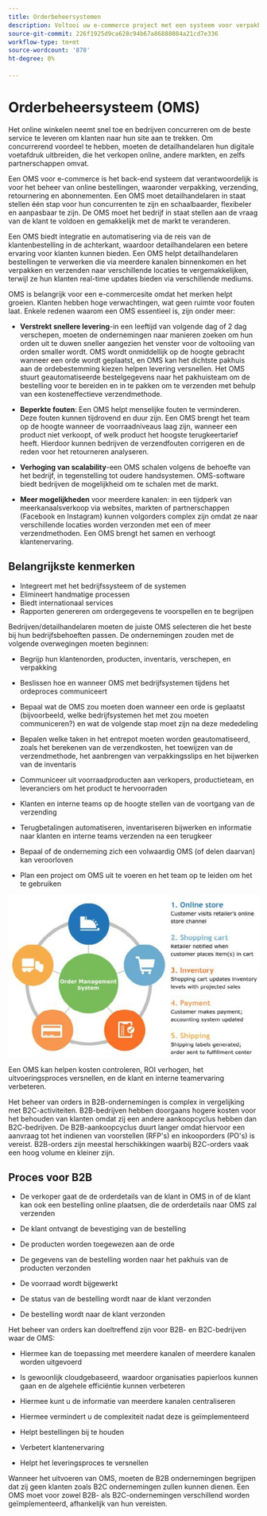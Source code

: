 ```yaml
---
title: Orderbeheersystemen
description: Voltooi uw e-commerce project met een systeem voor verpakking, verzending, en terugkeer.
source-git-commit: 226f1925d9ca628c94b67a86888084a21cd7e336
workflow-type: tm+mt
source-wordcount: '878'
ht-degree: 0%

---
```



# Orderbeheersysteem (OMS)

Het online winkelen neemt snel toe en bedrijven concurreren om de beste service te leveren om klanten naar hun site aan te trekken. Om concurrerend voordeel te hebben, moeten de detailhandelaren hun digitale voetafdruk uitbreiden, die het verkopen online, andere markten, en zelfs partnerschappen omvat.

Een OMS voor e-commerce is het back-end systeem dat verantwoordelijk is voor het beheer van online bestellingen, waaronder verpakking, verzending, retournering en abonnementen. Een OMS moet detailhandelaren in staat stellen één stap voor hun concurrenten te zijn en schaalbaarder, flexibeler en aanpasbaar te zijn. De OMS moet het bedrijf in staat stellen aan de vraag van de klant te voldoen en gemakkelijk met de markt te veranderen.

Een OMS biedt integratie en automatisering via de reis van de klantenbestelling in de achterkant, waardoor detailhandelaren een betere ervaring voor klanten kunnen bieden. Een OMS helpt detailhandelaren bestellingen te verwerken die via meerdere kanalen binnenkomen en het verpakken en verzenden naar verschillende locaties te vergemakkelijken, terwijl ze hun klanten real-time updates bieden via verschillende mediums.

OMS is belangrijk voor een e-commercesite omdat het merken helpt groeien. Klanten hebben hoge verwachtingen, wat geen ruimte voor fouten laat. Enkele redenen waarom een OMS essentieel is, zijn onder meer:

- **Verstrekt snellere levering**-in een leeftijd van volgende dag of 2 dag verschepen, moeten de ondernemingen naar manieren zoeken om hun orden uit te duwen sneller aangezien het venster voor de voltooiing van orden smaller wordt. OMS wordt onmiddellijk op de hoogte gebracht wanneer een orde wordt geplaatst, en OMS kan het dichtste pakhuis aan de ordebestemming kiezen helpen levering versnellen. Het OMS stuurt geautomatiseerde bestelgegevens naar het pakhuisteam om de bestelling voor te bereiden en in te pakken om te verzenden met behulp van een kosteneffectieve verzendmethode.

- **Beperkte fouten**: Een OMS helpt menselijke fouten te verminderen. Deze fouten kunnen tijdrovend en duur zijn. Een OMS brengt het team op de hoogte wanneer de voorraadniveaus laag zijn, wanneer een product niet verkoopt, of welk product het hoogste terugkeertarief heeft. Hierdoor kunnen bedrijven de verzendfouten corrigeren en de reden voor het retourneren analyseren.

- **Verhoging van scalability**-een OMS schalen volgens de behoefte van het bedrijf, in tegenstelling tot oudere handsystemen. OMS-software biedt bedrijven de mogelijkheid om te schalen met de markt.

- **Meer mogelijkheden** voor meerdere kanalen: in een tijdperk van meerkanaalsverkoop via websites, markten of partnerschappen (Facebook en Instagram) kunnen volgorders complex zijn omdat ze naar verschillende locaties worden verzonden met een of meer verzendmethoden. Een OMS brengt het samen en verhoogt klantenervaring.

## Belangrijkste kenmerken

- Integreert met het bedrijfssysteem of de systemen
- Elimineert handmatige processen
- Biedt internationaal services
- Rapporten genereren om ordergegevens te voorspellen en te begrijpen

Bedrijven/detailhandelaren moeten de juiste OMS selecteren die het beste bij hun bedrijfsbehoeften passen. De ondernemingen zouden met de volgende overwegingen moeten beginnen:

- Begrijp hun klantenorden, producten, inventaris, verschepen, en verpakking

- Beslissen hoe en wanneer OMS met bedrijfsystemen tijdens het ordeproces communiceert

- Bepaal wat de OMS zou moeten doen wanneer een orde is geplaatst (bijvoorbeeld, welke bedrijfsystemen het met zou moeten communiceren?) en wat de volgende stap moet zijn na deze mededeling

- Bepalen welke taken in het entrepot moeten worden geautomatiseerd, zoals het berekenen van de verzendkosten, het toewijzen van de verzendmethode, het aanbrengen van verpakkingsslips en het bijwerken van de inventaris

- Communiceer uit voorraadproducten aan verkopers, productieteam, en leveranciers om het product te hervoorraden

- Klanten en interne teams op de hoogte stellen van de voortgang van de verzending

- Terugbetalingen automatiseren, inventariseren bijwerken en informatie naar klanten en interne teams verzenden na een terugkeer

- Bepaal of de onderneming zich een volwaardig OMS (of delen daarvan) kan veroorloven

- Plan een project om OMS uit te voeren en het team op te leiden om het te gebruiken

![Schema voor beheersysteem voor bestellingen](../../assets/playbooks/order-management-system.png)

Een OMS kan helpen kosten controleren, ROI verhogen, het uitvoeringsproces versnellen, en de klant en interne teamervaring verbeteren.

Het beheer van orders in B2B-ondernemingen is complex in vergelijking met B2C-activiteiten. B2B-bedrijven hebben doorgaans hogere kosten voor het behouden van klanten omdat zij een andere aankoopcyclus hebben dan B2C-bedrijven. De B2B-aankoopcyclus duurt langer omdat hiervoor een aanvraag tot het indienen van voorstellen (RFP&#39;s) en inkooporders (PO&#39;s) is vereist. B2B-orders zijn meestal herschikkingen waarbij B2C-orders vaak een hoog volume en kleiner zijn.

## Proces voor B2B

- De verkoper gaat de de orderdetails van de klant in OMS in of de klant kan ook een bestelling online plaatsen, die de orderdetails naar OMS zal verzenden

- De klant ontvangt de bevestiging van de bestelling

- De producten worden toegewezen aan de orde

- De gegevens van de bestelling worden naar het pakhuis van de producten verzonden

- De voorraad wordt bijgewerkt

- De status van de bestelling wordt naar de klant verzonden

- De bestelling wordt naar de klant verzonden

Het beheer van orders kan doeltreffend zijn voor B2B- en B2C-bedrijven waar de OMS:

- Hiermee kan de toepassing met meerdere kanalen of meerdere kanalen worden uitgevoerd

- Is gewoonlijk cloudgebaseerd, waardoor organisaties papierloos kunnen gaan en de algehele efficiëntie kunnen verbeteren

- Hiermee kunt u de informatie van meerdere kanalen centraliseren

- Hiermee vermindert u de complexiteit nadat deze is geïmplementeerd

- Helpt bestellingen bij te houden

- Verbetert klantenervaring

- Helpt het leveringsproces te versnellen

Wanneer het uitvoeren van OMS, moeten de B2B ondernemingen begrijpen dat zij geen klanten zoals B2C ondernemingen zullen kunnen dienen. Een OMS moet voor zowel B2B- als B2C-ondernemingen verschillend worden geïmplementeerd, afhankelijk van hun vereisten.
